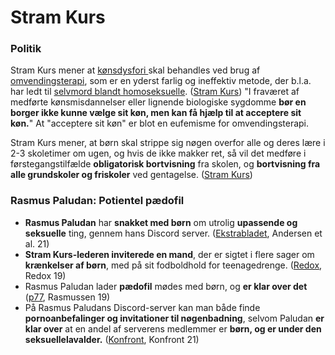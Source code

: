 # Stram Kurs

### Politik

Stram Kurs mener at [kønsdysfori ](https://lgbt.dk/ordbog/koensdysfori/)skal behandles ved brug af [omvendingsterapi](https://en.wikipedia.org/wiki/Conversion\_therapy), som er en yderst farlig og ineffektiv metode, der b.l.a. har ledt til [selvmord blandt homoseksuelle](https://www.information.dk/udland/2015/04/omvendingsterapi-homoer-kan-ende-selvmord). ([Stram Kurs](https://stramkurs.dk/vores-politik/koen-og-sex/)) "I fraværet af medførte kønsmisdannelser eller lignende biologiske sygdomme **bør en borger ikke kunne vælge sit køn, men kan få hjælp til at acceptere sit køn.**" At "acceptere sit køn" er blot en eufemisme for omvendingsterapi.

Stram Kurs mener, at børn skal strippe sig nøgen overfor alle og deres lære i 2-3 skoletimer om ugen, og hvis de ikke makker ret, så vil det medføre i førstegangstilfælde **obligatorisk bortvisning** fra skolen, og **bortvisning fra alle grundskoler og friskoler** ved gentagelse. ([Stram Kurs](https://stramkurs.dk/vores-politik/skolepolitik/))

### Rasmus Paludan: Potientel pædofil

* **Rasmus Paludan** har **snakket med børn** om utrolig **upassende og seksuelle** ting, gennem hans Discord server. ([Ekstrabladet](https://ekstrabladet.dk/nyheder/politik/danskpolitik/paludan-i-grov-sexsnak-med-boern/8812577), Andersen et al. 21)
* **Stram Kurs-lederen inviterede en mand**, der er sigtet i flere sager om **krænkelser af børn**, med på sit fodboldhold for teenagedrenge. ([Redox](https://redox.dk/nyheder/rasmus-paludan-foerte-mistaenkt-boernekraenker-sammen-med-skoleboern/), Redox 19)
* Rasmus Paludan lader **pædofil** mødes med børn, og **er klar over det** ([p77](http://p77.dk/nyheder/980/rasmus-paludan-lader-paedofil-modes-med-born-under-sine-demonstrationer), Rasmussen 19)
* På Rasmus Paludans Discord-server kan man både finde **pornoanbefalinger og invitationer til nøgenbadning**, selvom Paludan **er klar over** at en andel af serverens medlemmer er **børn, og er under den seksuellelavalder.** ([Konfront](https://konfront.dk/porno-og-noegenbadning-med-paludan/), Konfront 21)
